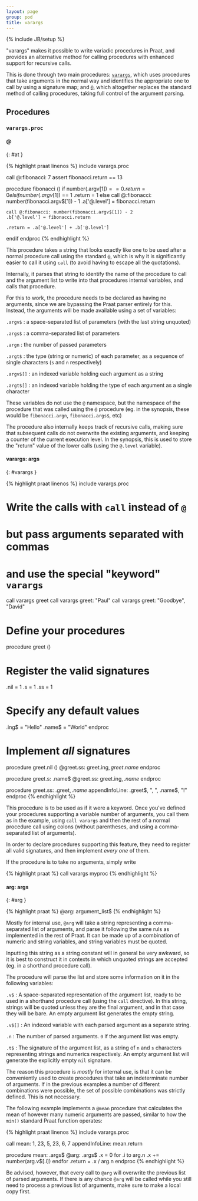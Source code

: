 ```yaml
---
layout: page
group: pod
title: varargs
---
```

{% include JB/setup %}

"varargs" makes it possible to write variadic procedures in Praat, and provides
an alternative method for calling procedures with enhanced support for
recursive calls.

This is done through two main procedures: [`varargs`](#varargs), which uses
procedures that take arguments in the normal way and identifies the appropriate
one to call by using a signature map; and [`@`](#at), which altogether replaces
the standard method of calling procedures, taking full control of the argument
parsing.

## Procedures

### `varargs.proc`

#### @
{: #at }

{% highlight praat linenos %}
include varargs.proc

call @:fibonacci: 7
assert fibonacci.return == 13

procedure fibonacci ()
  if number(.argv$[1]) == 0
    .return = 0
  elsif number(.argv$[1]) == 1
    .return = 1
  else
    call @:fibonacci: number(fibonacci.argv$[1]) - 1
    .a['@.level'] = fibonacci.return

    call @:fibonacci: number(fibonacci.argv$[1]) - 2
    .b['@.level'] = fibonacci.return

    .return = .a['@.level'] + .b['@.level']
  endif
endproc
{% endhighlight %}

This procedure takes a string that looks exactly like one to be used after a
normal procedure call using the standard `@`, which is why it is significantly
easier to call it using `call` (to avoid having to escape all the quotations).

Internally, it parses that string to identify the name of the procedure to call
and the argument list to write into that procedures internal variables, and
calls that procedure.

For this to work, the procedure needs to be declared as having no arguments,
since we are bypassing the Praat parser entirely for this. Instead, the
arguments will be made available using a set of variables:

`.argv$`
  : a space-separated list of parameters (with the last string unquoted)

`.args$`
  : a comma-separated list of parameters

`.argn`
  : the number of passed parameters

`.argt$`
  : the type (string or numeric) of each parameter, as a sequence of single
    characters (`s` and `n` respectively)

`.argv$[]`
  : an indexed variable holding each argument as a string

`.argt$[]`
  : an indexed variable holding the type of each argument as a single character

These variables do not use the `@` namespace, but the namespace of the
procedure that was called using the `@` procedure (eg. in the synopsis, these
would be `fibonacci.argn`, `fibonacci.args$`, etc)

The procedure also internally keeps track of recursive calls, making sure that
subsequent calls do not overwrite the existing arguments, and keeping a counter
of the current execution level. In the synopsis, this is used to store the
"return" value of the lower calls (using the `@.level` variable).

#### varargs: args
{: #varargs }

{% highlight praat linenos %}
include varargs.proc

# Write the calls with `call` instead of `@`
# but pass arguments separated with commas
# and use the special "keyword" `varargs`
call varargs greet
call varargs greet: "Paul"
call varargs greet: "Goodbye", "David"

# Define your procedures
procedure greet ()
  # Register the valid signatures
  .nil = 1
  .s   = 1
  .ss  = 1

  # Specify any default values
  .ing$  = "Hello"
  .name$ = "World"
endproc

# Implement _all_ signatures
procedure greet.nil ()
  @greet.ss: greet.ing$, greet.name$
endproc

procedure greet.s: .name$
  @greet.ss: greet.ing$, .name$
endproc

procedure greet.ss: .greet$, .name$
  appendInfoLine: .greet$, ", ", .name$, "!"
endproc
{% endhighlight %}

This procedure is to be used as if it were a keyword. Once you've defined
your procedures supporting a variable number of arguments, you call them
as in the example, using `call varargs` and then the rest of a normal
procedure call using colons (without parentheses, and using a comma-separated
list of arguments).

In order to declare procedures supporting this feature, they need
to register all valid signatures, and then implement _every one_ of them.

If the procedure is to take no arguments, simply write

{% highlight praat %}
call varargs myproc
{% endhighlight %}

#### arg: args
{: #arg }

{% highlight praat %}
@arg: argument_list$
{% endhighlight %}

Mostly for internal use, `@arg` will take a string representing a comma-separated
list of arguments, and parse it following the same ruls as implemented in the
rest of Praat. It can be made up of a combination of numeric and string variables,
and string variables must be quoted.

Inputting this string as a string constant will in general be very awkward, so
it is best to construct it in contexts in which unquoted strings are accepted
(eg. in a shorthand procedure call).

The procedure will parse the list and store some information on it in the
following variables:

`.v$`
  : A space-separated representation of the argument list, ready to be used in
    a shorthand procedure call (using the `call` directive). In this string,
    strings will be quoted unless they are the final argument, and in that case
    they will be bare. An empty argument list generates the empty string.

`.v$[]`
  : An indexed variable with each parsed argument as a separate string.

`.n`
  : The number of parsed arguments. `0` if the argument list was empty.

`.t$`
  : The signature of the argument list, as a string of `n` and `s` characters
    representing strings and numerics respectively. An empty argument list will
    generate the explicitly empty `nil` signature.

The reason this procedure is _mostly_ for internal use, is that it can be
conveniently used to create procedures that take an indeterminate number of
arguments. If in the previous examples a number of different combinations were
possible, the set of possible combinations was strictly defined. This is not
necessary.

The following example implements a `@mean` procedure that calculates the
mean of however many numeric arguments are passed, similar to how the `min()`
standard Praat function operates:

{% highlight praat linenos %}
include varargs.proc

call mean: 1, 23, 5, 23, 6, 7
appendInfoLine: mean.return

procedure mean: .args$
  @arg: .args$
  .x = 0
  for .i to arg.n
    .x += number(arg.v$[.i])
  endfor
  .return = .x / arg.n
endproc
{% endhighlight %}

Be advised, however, that every call to `@arg` will overwrite the previous
list of parsed arguments. If there is any chance `@arg` will be called while
you still need to process a previous list of arguments, make sure to make a
local copy first.

